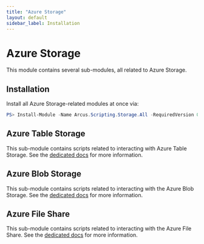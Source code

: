 ```yaml
---
title: "Azure Storage"
layout: default
sidebar_label: Installation
---
```


# Azure Storage

This module contains several sub-modules, all related to Azure Storage.

## Installation

Install all Azure Storage-related modules at once via:

```powershell
PS> Install-Module -Name Arcus.Scripting.Storage.All -RequiredVersion 0.5.0
```

## Azure Table Storage

This sub-module contains scripts related to interacting with Azure Table Storage.
See the [dedicated docs](./azure-storage-table.md) for more information.

## Azure Blob Storage

This sub-module contains scripts related to interacting with the Azure Blob Storage.
See the [dedicated docs](./azure-storage-blob.md) for more information.

## Azure File Share

This sub-module contains scripts related to interacting with the Azure File Share.
See the [dedicated docs](./azure-storage-fileshare.md) for more information.
